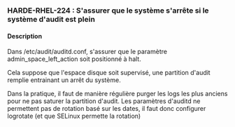 ### HARDE-RHEL-224 : S'assurer que le système s'arrête si le système d'audit est plein

#### Description
Dans /etc/audit/auditd.conf, s'assurer que le paramètre admin_space_left_action soit positionné à halt. 

Cela suppose que l'espace disque soit supervisé, une partition d'audit remplie entrainant un arrêt du système.

Dans la pratique, il faut de manière régulière purger les logs les plus anciens pour ne pas saturer la partition d'audit. Les paramètres d'auditd ne permettent pas de rotation basé sur les dates, il faut donc configurer logrotate (et que SELinux permette la rotation)